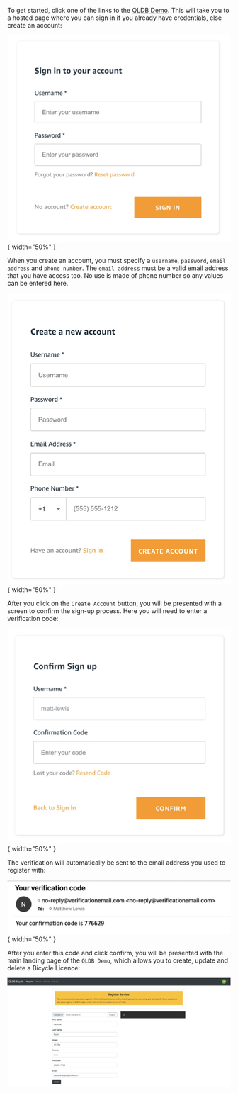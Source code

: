To get started, click one of the links to the [QLDB Demo](https://qldbdemo.com). This will take you to a hosted page where you can sign in if you already have credentials, else create an account:

![SCREENSHOT](./images/qldbdemo-signin.jpg){ width="50%" }

When you create an account, you must specify a `username`, `password`, `email address` and `phone number`. The `email address` must be a valid email address that you have access too. No use is made of phone number so any values can be entered here.

![SCREENSHOT](./images/qldbdemo-create-account.jpg){ width="50%" }

After you click on the `Create Account` button, you will be presented with a screen to confirm the sign-up process. Here you will need to enter a verification code:

![SCREENSHOT](./images/qldbdemo-confirm-signup.jpg){ width="50%" }

The verification will automatically be sent to the email address you used to register with:

![SCREENSHOT](./images/qldbdemo-verification-code.jpg){ width="50%" }

After you enter this code and click confirm, you will be presented with the main landing page of the `QLDB Demo`, which allows you to create, update and delete a Bicycle Licence:

![QLDB Demo Register](./images/qldbdemo-register.jpg)


